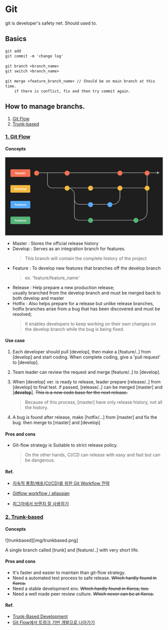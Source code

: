 <!-- @format -->

# Git

git is developer's safety net.
Should used to.

## Basics

```
git add
git commit -m 'change log'

git branch <branch_name>
git switch <branch_name>

git merge <feature_branch_name> // Should be on main branch at this time.
    if there is conflict, fix and then try commit again.

```

## How to manage branchs.

1. [Git Flow](#gitFlow)
1. [Trunk-based](#trunkBased)

### [1. Git Flow](#gitFlow)

#### Concepts

![git-flow](img/git_flow.png)

- Master : Stores the official release history
- Develop : Serves as an integration branch for features.
  > This branch will contain the complete history of the project
- Feature : To develop new features that branches off the develop branch
  > ex. 'feature/feature_name'
- Release : Help prepare a new production release;  
  usually branched from the develop branch and must be merged back to both develop and master
- Hotfix : Also helps prepare for a release but unlike release branches, hotfix branches arise from a bug that has been discovered and must be resolved;
  > It enables developers to keep working on their own changes on the develop branch while the bug is being fixed.

#### Use case

1. Each developer should pull [develop],
   then make a [feature/..] from [develop] and start coding.
   When complete coding, give a 'pull request' to [develop].

1. Team leader can review the request and merge [feature/..] to [develop].

1. When [develop] ver. is ready to release, leader prepare [release/..] from [develop] to final test. if passed, [release/..] can be merged [master] and [**develop**]. ~~This is a new code base for the next release.~~
   > Because of this process, [master] have only release history, not all the history.
1. A bug is found after release, make [hotfix/...] from [master] and fix the bug. then merge to [master] and [develop]

#### Pros and cons

- Git-flow strategy is Suitable to strict release policy.

  > On the other hands, CI/CD can release with easy and fast but can be dangerous.

#### Ref.

- [지속적 통합/배포(CI/CD)를 위한 Git Workflow 전략](https://blog.ull.im/engineering/2019/06/25/git-workflow-for-ci-cd.html)

- [Gitflow workflow / atlassian](https://www.atlassian.com/git/tutorials/comparing-workflows/gitflow-workflow)

- [피그마에서 브랜치 잘 사용하기](https://brunch.co.kr/@designsystemguy/5)

### [2. Trunk-based](#trunkBased)

#### Concepts

![trunkbased][img/trunkbased.png]

[trunkbased.png]: img/trunkbased.png

A single branch called [trunk] and [feature/..] with very short life.

#### Pros and cons

- It's faster and easier to maintain than git-flow strategy.
- Need a automated test process to safe release. ~~Which hardly found in Korea.~~
- Need a stable development env. ~~Which hardly found in Korea, too.~~
- Need a well made peer review culture. ~~Which never can be at Korea.~~

#### Ref.

- [Trunk-Based Development](https://trunkbaseddevelopment.com/)
- [Git Flow에서 트렁크 기반 개발으로 나아가기](https://tech.mfort.co.kr/blog/2022-08-05-trunk-based-development/)
